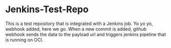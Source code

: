 # Jenkins-Test-Repo

This is a test repository that is integrated with a Jenkins job.
Yo yo yo, webhook added, here we go.
When a new commit is added, github webhook sends the data to the payload url and triggers jenkins pipeline that is running on OCI.
